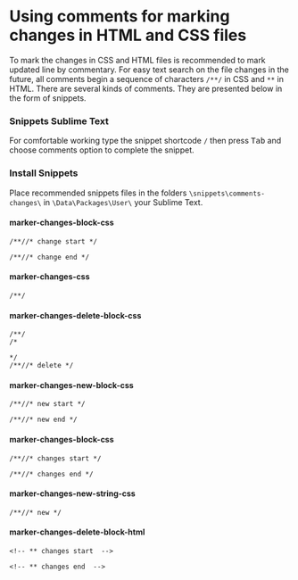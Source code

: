 Using comments for marking changes in HTML and CSS files
================

To mark the changes in CSS and HTML files is recommended to mark updated line by commentary. For easy text search on the file changes in the future, all comments begin a sequence of characters ```/**/``` in CSS and ```**``` in HTML. There are several kinds of comments. They are presented below in the form of snippets.

### Snippets Sublime Text
For comfortable working type the snippet shortcode ```/``` then press <kbd>Tab</kbd> and choose comments option to complete the snippet.

### Install Snippets
Place recommended snippets files in the folders ```\snippets\comments-changes\``` in ```\Data\Packages\User\``` your Sublime Text.

#### marker-changes-block-css
```
/**//* change start */

/**//* change end */
```

#### marker-changes-css
```
/**/
```

#### marker-changes-delete-block-css
```
/**/
/*

*/
/**//* delete */
```

#### marker-changes-new-block-css
```
/**//* new start */

/**//* new end */
```

#### marker-changes-block-css
```
/**//* changes start */

/**//* changes end */
```

#### marker-changes-new-string-css
```
/**//* new */
```

#### marker-changes-delete-block-html
```
<!-- ** changes start  -->

<!-- ** changes end  -->
```
